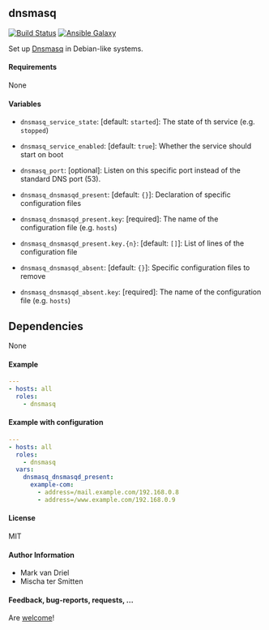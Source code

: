 ## dnsmasq

[![Build Status](https://travis-ci.org/Oefenweb/ansible-dnsmasq.svg?branch=master)](https://travis-ci.org/Oefenweb/ansible-dnsmasq) [![Ansible Galaxy](http://img.shields.io/badge/ansible--galaxy-dnsmasq-blue.svg)](https://galaxy.ansible.com/Oefenweb/dnsmasq/)

Set up [Dnsmasq](http://www.thekelleys.org.uk/dnsmasq/doc.html) in Debian-like systems.

#### Requirements

None

#### Variables

* `dnsmasq_service_state`: [default: `started`]: The state of th service (e.g. `stopped`)
* `dnsmasq_service_enabled`: [default: `true`]: Whether the service should start on boot

* `dnsmasq_port`: [optional]: Listen on this specific port instead of the standard DNS port (53).

* `dnsmasq_dnsmasqd_present`: [default: `{}`]: Declaration of specific configuration files
* `dnsmasq_dnsmasqd_present.key`: [required]: The name of the configuration file (e.g. `hosts`)
* `dnsmasq_dnsmasqd_present.key.{n}`: [default: `[]`]: List of lines of the configuration file
  
* `dnsmasq_dnsmasqd_absent`: [default: `{}`]: Specific configuration files to remove
* `dnsmasq_dnsmasqd_absent.key`: [required]: The name of the configuration file (e.g. `hosts`)

## Dependencies

None

#### Example

```yaml
---
- hosts: all
  roles:
    - dnsmasq
```

#### Example with configuration

```yaml
---
- hosts: all
  roles:
    - dnsmasq
  vars:
    dnsmasq_dnsmasqd_present:
      example-com:
        - address=/mail.example.com/192.168.0.8
        - address=/www.example.com/192.168.0.9
```

#### License

MIT

#### Author Information

* Mark van Driel
* Mischa ter Smitten

#### Feedback, bug-reports, requests, ...

Are [welcome](https://github.com/Oefenweb/ansible-dnsmasq/issues)!
